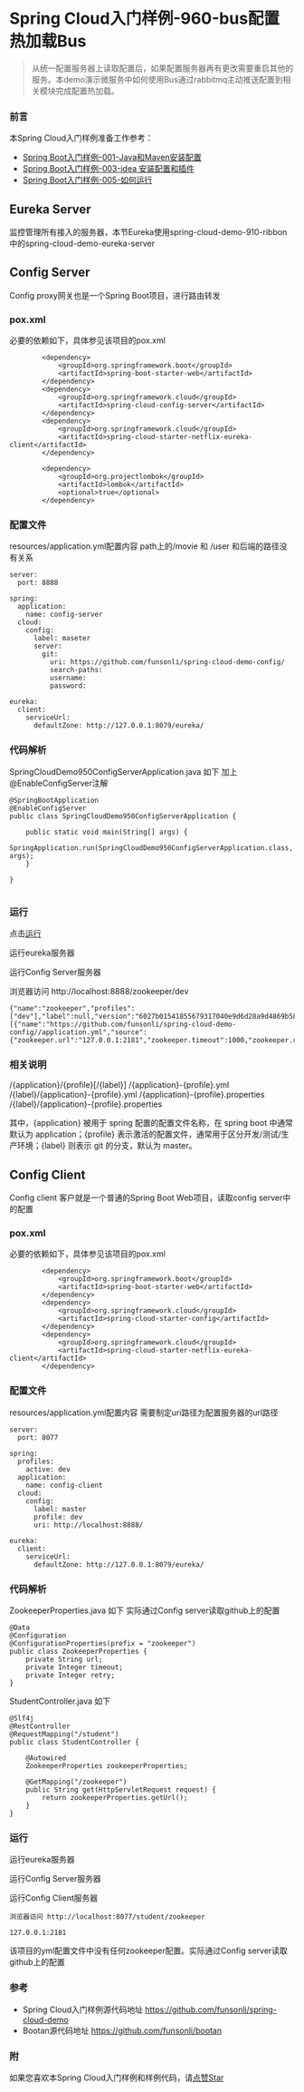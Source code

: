 # Spring Cloud入门样例-960-bus配置热加载Bus

> 从统一配置服务器上读取配置后，如果配置服务器再有更改需要重启其他的服务。本demo演示微服务中如何使用Bus通过rabbitmq主动推送配置到相关模块完成配置热加载。

### 前言

本Spring Cloud入门样例准备工作参考：

- [Spring Boot入门样例-001-Java和Maven安装配置](https://github.com/funsonli/spring-boot-demo/blob/master/doc/spring-boot-demo-001-java.md)
- [Spring Boot入门样例-003-idea 安装配置和插件](https://github.com/funsonli/spring-boot-demo/blob/master/doc/spring-boot-demo-003-idea.md)
- [Spring Boot入门样例-005-如何运行](https://github.com/funsonli/spring-boot-demo/blob/master/doc/spring-boot-demo-005-run.md)

## Eureka Server
监控管理所有接入的服务器，本节Eureka使用spring-cloud-demo-910-ribbon中的spring-cloud-demo-eureka-server


## Config Server
Config proxy网关也是一个Spring Boot项目，进行路由转发

### pox.xml
必要的依赖如下，具体参见该项目的pox.xml
```
        <dependency>
            <groupId>org.springframework.boot</groupId>
            <artifactId>spring-boot-starter-web</artifactId>
        </dependency>
        <dependency>
            <groupId>org.springframework.cloud</groupId>
            <artifactId>spring-cloud-config-server</artifactId>
        </dependency>
        <dependency>
            <groupId>org.springframework.cloud</groupId>
            <artifactId>spring-cloud-starter-netflix-eureka-client</artifactId>
        </dependency>

        <dependency>
            <groupId>org.projectlombok</groupId>
            <artifactId>lombok</artifactId>
            <optional>true</optional>
        </dependency>
```

### 配置文件

resources/application.yml配置内容 path上的/movie 和 /user 和后端的路径没有关系
```
server:
  port: 8888

spring:
  application:
    name: config-server
  cloud:
    config:
      label: maseter
      server:
        git:
          uri: https://github.com/funsonli/spring-cloud-demo-config/
          search-paths:
          username:
          password:

eureka:
  client:
    serviceUrl:
      defaultZone: http://127.0.0.1:8079/eureka/

```


### 代码解析


SpringCloudDemo950ConfigServerApplication.java 如下 加上@EnableConfigServer注解
```
@SpringBootApplication
@EnableConfigServer
public class SpringCloudDemo950ConfigServerApplication {

    public static void main(String[] args) {
        SpringApplication.run(SpringCloudDemo950ConfigServerApplication.class, args);
    }

}


```

### 运行

点击[运行](https://github.com/funsonli/spring-boot-demo/blob/master/doc/spring-boot-demo-005-run.md)

运行eureka服务器

运行Config Server服务器

浏览器访问 http://localhost:8888/zookeeper/dev

```
{"name":"zookeeper","profiles":["dev"],"label":null,"version":"6027b01541855679317040e9d6d28a9d4869b58b","state":null,"propertySources":[{"name":"https://github.com/funsonli/spring-cloud-demo-config//application.yml","source":{"zookeeper.url":"127.0.0.1:2181","zookeeper.timeout":1000,"zookeeper.retry":3}}]}
```

### 相关说明

/{application}/{profile}[/{label}]
/{application}-{profile}.yml
/{label}/{application}-{profile}.yml
/{application}-{profile}.properties
/{label}/{application}-{profile}.properties

其中，{application} 被用于 spring 配置的配置文件名称，在 spring boot 中通常默认为 application；{profile} 表示激活的配置文件，通常用于区分开发/测试/生产环境；{label} 则表示 git 的分支，默认为 master。


## Config Client
Config client 客户就是一个普通的Spring Boot Web项目，读取config server中的配置

### pox.xml
必要的依赖如下，具体参见该项目的pox.xml
```
        <dependency>
            <groupId>org.springframework.boot</groupId>
            <artifactId>spring-boot-starter-web</artifactId>
        </dependency>
        <dependency>
            <groupId>org.springframework.cloud</groupId>
            <artifactId>spring-cloud-starter-config</artifactId>
        </dependency>
        <dependency>
            <groupId>org.springframework.cloud</groupId>
            <artifactId>spring-cloud-starter-netflix-eureka-client</artifactId>
        </dependency>
```

### 配置文件

resources/application.yml配置内容 需要制定uri路径为配置服务器的url路径
```
server:
  port: 8077

spring:
  profiles:
    active: dev
  application:
    name: config-client
  cloud:
    config:
      label: master
      profile: dev
      uri: http://localhost:8888/

eureka:
  client:
    serviceUrl:
      defaultZone: http://127.0.0.1:8079/eureka/
```


### 代码解析


ZookeeperProperties.java 如下 实际通过Config server读取github上的配置
```
@Data
@Configuration
@ConfigurationProperties(prefix = "zookeeper")
public class ZookeeperProperties {
    private String url;
    private Integer timeout;
    private Integer retry;
}

```


StudentController.java 如下 
```
@Slf4j
@RestController
@RequestMapping("/student")
public class StudentController {

    @Autowired
    ZookeeperProperties zookeeperProperties;

    @GetMapping("/zookeeper")
    public String get(HttpServletRequest request) {
        return zookeeperProperties.getUrl();
    }
}

```

### 运行

运行eureka服务器

运行Config Server服务器

运行Config Client服务器

``` 
浏览器访问 http://localhost:8077/student/zookeeper

127.0.0.1:2181
```

该项目的yml配置文件中没有任何zookeeper配置。实际通过Config server读取github上的配置







### 参考
- Spring Cloud入门样例源代码地址 https://github.com/funsonli/spring-cloud-demo
- Bootan源代码地址 https://github.com/funsonli/bootan


### 附
如果您喜欢本Spring Cloud入门样例和样例代码，请[点赞Star](https://github.com/funsonli/spring-cloud-demo)

